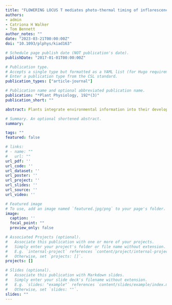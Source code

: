 ```yaml
---
title: "FLOWERING LOCUS T mediates photo-thermal timing of inflorescence meristem arrest in Arabidopsis thaliana"
authors:
- admin
- Catriona H Walker
- Tom Bennett
author_notes: ""
date: "2023-03-21T00:00:00Z"
doi: "10.1093/plphys/kiad163"

# Schedule page publish date (NOT publication's date).
publishDate: "2017-01-01T00:00:00Z"

# Publication type.
# Accepts a single type but formatted as a YAML list (for Hugo requirements).
# Enter a publication type from the CSL standard.
publication_types: ["article-journal"]

# Publication name and optional abbreviated publication name.
publication: "*Plant Physiology, 192*(3)"
publication_short: ""

abstract: Plants integrate environmental information into their developmental program throughout their lifetime. Light and temperature are particularly critical cues for plants to correctly time developmental transitions. Here, we investigated the role of photo-thermal cues in the regulation of the end-of-flowering developmental transition in the model plant Arabidopsis (Arabidopsis thaliana). We found that increased day length and higher temperature during flowering promote earlier inflorescence arrest by accelerating the rate at which the inflorescence meristem (IM) initiates floral primordia. Specifically, we show that plants arrest at a photo-thermal threshold and demonstrate that this photo-thermally mediated arrest is mediated by the floral integrator FLOWERING LOCUS T (FT), a known activator of flowering. FT expression increased over the duration of flowering, peaking during IM arrest, and we show that this is necessary and sufficient for photo-thermally induced arrest. Our data demonstrate the role of light and temperature, through FT, as key regulators of end-of-flowering. Overall, our results have important implications for understanding and modulating the flowering duration of crop species in changing light and temperature conditions in a warming global climate.

# Summary. An optional shortened abstract.
summary: 

tags: ""
featured: false

# links:
# - name: ""
#   url: ""
url_pdf: ''
url_code: ''
url_dataset: ''
url_poster: ''
url_project: ''
url_slides: ''
url_source: ''
url_video: ''

# Featured image
# To use, add an image named `featured.jpg/png` to your page's folder. 
image:
  caption: ''
  focal_point: ""
  preview_only: false

# Associated Projects (optional).
#   Associate this publication with one or more of your projects.
#   Simply enter your project's folder or file name without extension.
#   E.g. `internal-project` references `content/project/internal-project/index.md`.
#   Otherwise, set `projects: []`.
projects: []

# Slides (optional).
#   Associate this publication with Markdown slides.
#   Simply enter your slide deck's filename without extension.
#   E.g. `slides: "example"` references `content/slides/example/index.md`.
#   Otherwise, set `slides: ""`.
slides: ""
---
```

